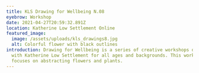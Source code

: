 ```yaml
---
title: KLS Drawing for Wellbeing N.08
eyebrow: Workshop
date: 2021-04-27T20:59:32.891Z
location: Katherine Low Settlement Online
featured_image:
  image: /assets/uploads/kls_drawings8.jpg
  alt: Colorful flower with black outlines
introduction: Drawing for Wellbeing is a series of creative workshops developed
  with Katherine Low Settlement for all ages and backgrounds. This workshop
  focuses on abstracting flowers and plants.
---
```


